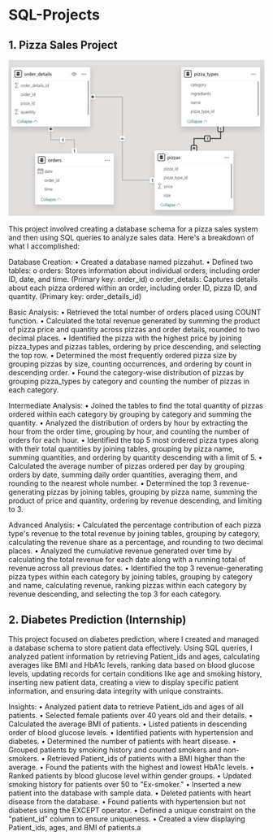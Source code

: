 # SQL-Projects

## 1. Pizza Sales Project

![img](https://github.com/nadeem-ahmed-git/SQL-Projects/blob/main/Pizza%20Sales%20Project/Pizza%20Sales%20data%20model.png)

This project involved creating a database schema for a pizza sales system and then using SQL queries to analyze sales data. Here's a breakdown of what I accomplished:

Database Creation:
  •	Created a database named pizzahut.
  •	Defined two tables: 
  o	orders: Stores information about individual orders, including order ID, date, and time. (Primary key: order_id)
  o	order_details: Captures details about each pizza ordered within an order, including order ID, pizza ID, and quantity. (Primary key: order_details_id)

Basic Analysis:
  •	Retrieved the total number of orders placed using COUNT function.
  •	Calculated the total revenue generated by summing the product of pizza price and quantity across pizzas and order details, rounded to two decimal places.
  •	Identified the pizza with the highest price by joining pizza_types and pizzas tables, ordering by price descending, and selecting the top row.
  •	Determined the most frequently ordered pizza size by grouping pizzas by size, counting occurrences, and ordering by count in descending order.
  •	Found the category-wise distribution of pizzas by grouping pizza_types by category and counting the number of pizzas in each category.

Intermediate Analysis:
  •	Joined the tables to find the total quantity of pizzas ordered within each category by grouping by category and summing the quantity.
  •	Analyzed the distribution of orders by hour by extracting the hour from the order time, grouping by hour, and counting the number of orders for each hour.
  •	Identified the top 5 most ordered pizza types along with their total quantities by joining tables, grouping by pizza name, summing quantities, and ordering by quantity descending with a limit of 5.
  •	Calculated the average number of pizzas ordered per day by grouping orders by date, summing daily order quantities, averaging them, and rounding to the nearest whole number.
  •	Determined the top 3 revenue-generating pizzas by joining tables, grouping by pizza name, summing the product of price and quantity, ordering by revenue descending, and limiting to 3.

Advanced Analysis:
  •	Calculated the percentage contribution of each pizza type's revenue to the total revenue by joining tables, grouping by category, calculating the revenue share as a percentage, and rounding to two decimal places.
  •	Analyzed the cumulative revenue generated over time by calculating the total revenue for each date along with a running total of revenue across all previous dates.
  •	Identified the top 3 revenue-generating pizza types within each category by joining tables, grouping by category and name, calculating revenue, ranking pizzas within each category by revenue descending, and selecting the top 3 for each category.

  ## 2. Diabetes Prediction (Internship)

  This project focused on diabetes prediction, where I created and managed a database schema to store patient data effectively. Using SQL queries, I analyzed patient information by retrieving Patient_ids and ages, calculating averages like BMI and HbA1c levels, ranking data based on blood glucose levels, updating records for certain conditions like age and smoking history, inserting new patient data, creating a view to display specific patient information, and ensuring data integrity with unique constraints.

  Insights:
•	Analyzed patient data to retrieve Patient_ids and ages of all patients.
•	Selected female patients over 40 years old and their details.
•	Calculated the average BMI of patients.
•	Listed patients in descending order of blood glucose levels.
•	Identified patients with hypertension and diabetes.
•	Determined the number of patients with heart disease.
•	Grouped patients by smoking history and counted smokers and non-smokers.
•	Retrieved Patient_ids of patients with a BMI higher than the average.
•	Found the patients with the highest and lowest HbA1c levels.
•	Ranked patients by blood glucose level within gender groups.
•	Updated smoking history for patients over 50 to "Ex-smoker."
•	Inserted a new patient into the database with sample data.
•	Deleted patients with heart disease from the database.
•	Found patients with hypertension but not diabetes using the EXCEPT operator.
•	Defined a unique constraint on the "patient_id" column to ensure uniqueness.
•	Created a view displaying Patient_ids, ages, and BMI of patients.a



